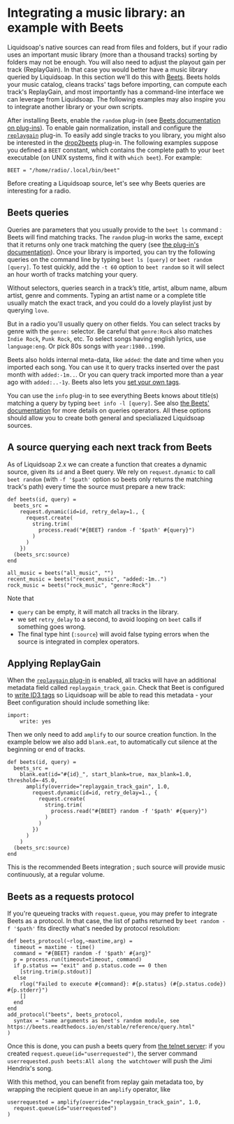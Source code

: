 Integrating a music library: an example with Beets
==================================================

Liquidsoap's native sources can read from files and folders,
but if your radio uses an important music library
(more than a thousand tracks)
sorting by folders may not be enough.
You will also need to adjust the playout gain per track (ReplayGain).
In that case you would better have a music library
queried by Liquidsoap.
In this section we'll do this with [Beets](http://beets.io/).
Beets holds your music catalog,
cleans tracks' tags before importing,
can compute each track's ReplayGain,
and most importantly has a command-line interface we can leverage from Liquidsoap.
The following examples may also inspire you to integrate another library or your own scripts.

After installing Beets,
enable the `random` plug-in
(see [Beets documentation on plug-ins](https://beets.readthedocs.io/en/stable/plugins/index.html#using-plugins)).
To enable gain normalization, install and configure the 
[`replaygain`](https://beets.readthedocs.io/en/stable/plugins/replaygain.html) plug-in.
To easily add single tracks to you library,
you might also be interested in the
[drop2beets](https://github.com/martinkirch/drop2beets#drop2beets) plug-in.
The following examples suppose you defined a `BEET` constant,
which contains the complete path to your `beet` executable (on UNIX systems, find it with `which beet`). For example:

```
BEET = "/home/radio/.local/bin/beet"
```


Before creating a Liquidsoap source,
let's see why Beets queries are interesting for a radio.

Beets queries
-------------

Queries are parameters that you usually provide to the `beet ls` command :
Beets will find matching tracks.
The `random` plug-in works the same, except that it returns only one track matching the query
(see [the plug-in's documentation](https://beets.readthedocs.io/en/stable/plugins/random.html)).
Once your library is imported,
you can try the following queries on the command line
by typing `beet ls [query]` or `beet random [query]`.
To test quickly, add the `-t 60` option to `beet random`
so it will select an hour worth of tracks matching your query.

Without selectors, queries search in a track’s title, artist, album name,
album artist, genre and comments. Typing an artist name or a complete title
usually match the exact track, and you could do a lovely playlist just by querying `love`.

But in a radio you'll usually query on other fields.
You can select tracks by genre with the `genre:` selector.
Be careful that `genre:Rock` also matches `Indie Rock`, `Punk Rock`, etc.
To select songs having english lyrics, use `language:eng`.
Or pick 80s songs with `year:1980..1990`.

Beets also holds internal meta-data, like `added`:
the date and time when you imported each song.
You can use it to query tracks inserted over the past month with `added:-1m..`.
Or you can query track imported more than a year ago with `added:..-1y`.
Beets also lets you 
[set your own tags](https://beets.readthedocs.io/en/stable/guides/advanced.html#store-any-data-you-like).

You can use the `info` plug-in to see everything Beets knows about title(s) matching a query
by typing `beet info -l [query]`.
See also [the Beets' documentation](https://beets.readthedocs.io/en/stable/reference/query.html)
for more details on queries operators.
All these options should allow you to create both general and specialiazed Liquidsoap sources.

A source querying each next track from Beets
--------------------------------------------

As of Liquidsoap 2.x we can create a function that creates a dynamic source,
given its `id` and a Beet query.
We rely on `request.dynamic` to call `beet random`
(with `-f '$path'` option so beets only returns the matching track's path)
every time the source must prepare a new track:

```liquidsoap
def beets(id, query) =
  beets_src =
    request.dynamic(id=id, retry_delay=1., {
      request.create(
        string.trim(
          process.read("#{BEET} random -f '$path' #{query}")
        )
      )
    })
  (beets_src:source) 
end

all_music = beets("all_music", "")
recent_music = beets("recent_music", "added:-1m..")
rock_music = beets("rock_music", "genre:Rock")
```

Note that

* `query` can be empty, it will match all tracks in the library.
* we set `retry_delay` to a second, to avoid looping on `beet` calls if something goes wrong.
* The final type hint (`:source`) will avoid false typing errors when the source is integrated in complex operators.


Applying ReplayGain
-------------------

When the [`replaygain` plug-in](https://beets.readthedocs.io/en/stable/plugins/replaygain.html)
is enabled, all tracks will have an additional metadata field called `replaygain_track_gain`.
Check that Beet is configured to
[write ID3 tags](https://beets.readthedocs.io/en/stable/reference/config.html#importer-options)
so Liquidsoap will be able to read this metadata -
your Beet configuration should include something like:

```
import:
    write: yes
```

Then  we only need to add `amplify` to our source creation function. In the example below we also add `blank.eat`, to automatically cut silence at the beginning or end of tracks.

```liquidsoap
def beets(id, query) =
  beets_src =
    blank.eat(id="#{id}_", start_blank=true, max_blank=1.0, threshold=-45.0,
      amplify(override="replaygain_track_gain", 1.0,
        request.dynamic(id=id, retry_delay=1., {
          request.create(
            string.trim(
              process.read("#{BEET} random -f '$path' #{query}")
            )
          )
        })
      )
    )
  (beets_src:source)
end
```

This is the recommended Beets integration ;
such source will provide music continuously,
at a regular volume.

Beets as a requests protocol
-----------------------------

If you're queueing tracks with `request.queue`,
you may prefer to integrate Beets as a protocol.
In that case,
the list of paths returned by `beet random -f '$path'` fits directly
what's needed by protocol resolution:

```liquidsoap
def beets_protocol(~rlog,~maxtime,arg) =
  timeout = maxtime - time()
  command = "#{BEET} random -f '$path' #{arg}"
  p = process.run(timeout=timeout, command)
  if p.status == "exit" and p.status.code == 0 then
    [string.trim(p.stdout)]
  else
    rlog("Failed to execute #{command}: #{p.status} (#{p.status.code}) #{p.stderr}")
    []
  end
end
add_protocol("beets", beets_protocol,
  syntax = "same arguments as beet's random module, see https://beets.readthedocs.io/en/stable/reference/query.html"
)
```


Once this is done,
you can push a beets query from [the telnet server](server.html):
if you created `request.queue(id="userrequested")`,
the server command 
`userrequested.push beets:All along the watchtower`
will push the Jimi Hendrix's song.

With this method, you can benefit from replay gain metadata too, by wrapping
the recipient queue in an `amplify` operator, like

```liquidsoap
userrequested = amplify(override="replaygain_track_gain", 1.0, 
  request.queue(id="userrequested")
)
```
